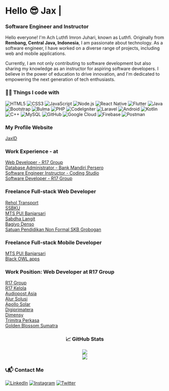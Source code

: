 <h1>Hello 😎 Jax | </h1>
<h3>Software Engineer and Instructor</h3>
<p>Hello everyone! I'm Ach Luthfi Imron Juhari, known as Luthfi. Originally from <b>Rembang, Central Java, Indonesia</b>, I am passionate about technology. As a software engineer, I have worked on a diverse range of projects, including web and mobile applications.</p>
<p>Currently, I am not only contributing to software development but also sharing my knowledge as an instructor for aspiring software developers. I believe in the power of education to drive innovation, and I'm dedicated to empowering the next generation of tech enthusiasts.</p>

<h3>👨‍💻 Things I code with</h3>
<p>
  <img alt="HTML5" src="https://img.shields.io/badge/html5-%23E34F26.svg?style=flat&logo=html5&logoColor=white"/>
  <img alt="CSS3" src="https://img.shields.io/badge/css3-%231572B6.svg?style=flat&logo=css3&logoColor=white"/>
  <img alt="JavaScript" src="https://img.shields.io/badge/javascript-%23323330.svg?style=flat&logo=javascript&logoColor=%23F7DF1E"/>
  <img alt="Node.js" src="https://img.shields.io/badge/Node.js-339933.svg?style=flat&logo=node.js&logoColor=white"/>
  <img alt="React Native" src="https://img.shields.io/badge/React_Native-%2320232a.svg?style=flat&logo=react&logoColor=%2361DAFB"/>
  <img alt="Flutter" src="https://img.shields.io/badge/Flutter-%2302569B.svg?style=flat&logo=flutter&logoColor=white"/>
  <img alt="Java" src="https://img.shields.io/badge/Java-ED8B00.svg?style=flat&logo=java&logoColor=white"/>
  <img alt="Bootstrap" src="https://img.shields.io/badge/bootstrap-%23563D7C.svg?style=flat&logo=bootstrap&logoColor=white"/>
  <img alt="Bulma" src="https://img.shields.io/badge/bulma-777BB4.svg?style=flat&logo=bulma&logoColor=white"/>
  <img alt="PHP" src="https://img.shields.io/badge/PHP-777BB4.svg?style=flat&logo=php&logoColor=white"/>
  <img alt="CodeIgniter" src="https://img.shields.io/badge/codeigniter-777BB4.svg?style=flat&logo=codeigniter&logoColor=orange"/>
  <img alt="Laravel" src="https://img.shields.io/badge/laravel-%2300599C.svg?style=flat&logo=laravel&logoColor=red"/>
  <img alt="Android" src="https://img.shields.io/badge/Android-3DDC84.svg?style=flat&logo=android&logoColor=white"/>
  <img alt="Kotlin" src="https://img.shields.io/badge/Kotlin-0095D5.svg?style=flat&logo=kotlin&logoColor=white"/>
  <img alt="C++" src="https://img.shields.io/badge/c++-%2300599C.svg?style=flat&logo=c%2B%2B&logoColor=white"/>
  <img alt="MySQL" src="https://img.shields.io/badge/mysql-%2300f.svg?style=flat&logo=mysql&logoColor=white"/>
  <img alt="GitHub" src="https://img.shields.io/badge/github-%23121011.svg?style=flat&logo=github&logoColor=white"/>
  <img alt="Google Cloud" src="https://img.shields.io/badge/GoogleCloud-%234285F4.svg?style=flat&logo=google-cloud&logoColor=yellow"/>
  <img alt="Firebase" src="https://img.shields.io/badge/firebase-%23039BE5.svg?style=flat&logo=firebase"/>
  <img alt="Postman" src="https://img.shields.io/badge/Postman-FF6C37?style=flat&logo=postman&logoColor=white"/>
</p>

<h3>My Profile Website</h3>
<a href="https://jaxid.my.id" target="_blank">JaxID</a>

<h3>Work Experience - at</h3>
<a href="https://r17group.id/" target="_blank"> Web Developer - R17 Group</a><br>
<a href="https://bankmandiri.co.id/" target="_blank"> Database Administrator - Bank Mandiri Persero</a><br>
<a href="https://codingstudio.id/" target="_blank"> Software Engineer Instructor - Coding Studio</a><br>
<a href="https://r17group.id/" target="_blank"> Software Developer - R17 Group</a><br>

<h3>Freelance Full-stack Web Developer</h3>
<a href="https://reholtransport.com/" target="_blank">Rehol Transport</a><br>
<a href="https://ssbku.com/" target="_blank">SSBKU</a><br>
<a href="https://www.e-tugasmtspui.my.id" target="_blank">MTS PUI Banjarsari</a><br>
<a href="https://sabdhalangit.com/" target="_blank">Sabdha Langit</a><br>
<a href="https://bagiyodensoacmobil.com/" target="_blank">Bagiyo Denso</a><br>
<a href="https://spnfskbgrobogan.id/" target="_blank">Satuan Pendidikan Non Formal SKB Grobogan</a><br>

<h3>Freelance Full-stack Mobile Developer</h3>
<a href="https://www.e-tugasmtspui.my.id" target="_blank">MTS PUI Banjarsari</a><br>
<a href="https://play.google.com/store/apps/details?id=blackowl.id" target="_blank">Black OWL apps</a><br>

<h3>Work Position: Web Developer at R17 Group</h3>
<a href="https://r17group.id/" target="_blank">R17 Group</a><br>
<a href="https://r17.co.id/" target="_blank">R17 Kelola</a><br>
<a href="https://audiopostasia.com/" target="_blank">Audiopost Asia</a><br>
<a href="https://alursolusi.com/" target="_blank">Alur Solusi</a><br>
<a href="https://apollosolar.co.id/" target="_blank">Apollo Solar</a><br>
<a href="https://digiprimatera.co.id/" target="_blank">Digiprimatera</a><br>
<a href="https://dimensy.id/" target="_blank">Dimensy</a><br>
<a href="https://trimitra-perkasa.com/" target="_blank">Trimitra Perkasa</a><br>
<a href="https://goldenblossomsumatra.co.id/" target="_blank">Golden Blossom Sumatra</a><br>

<h3 align="center">📈 GitHub Stats</h3>
<p align="center">
  <img src="https://github-readme-streak-stats.herokuapp.com/?user=LuthfiAjax&theme=monokai&langs_count=12"/><br>
  <img src="https://github-readme-stats.vercel.app/api/top-langs/?username=LuthfiAjax&layout=compact&theme=monokai&langs_count=12"/><br />
</p>

<h3>📞📬 Contact Me</h3>
<p>
  <a href="https://www.linkedin.com/in/ach-luthfi-imron-juhari-567408242/"><img alt="LinkedIn" src="https://img.shields.io/badge/linkedin-%230077B5.svg?style=for-the-badge&logo=linkedin&logoColor=white"/></a>
  <a href="https://www.instagram.com/luthfi.imron/"><img alt="Instagram" src="https://img.shields.io/badge/instagram-%23E4405F.svg?style=for-the-badge&logo=Instagram&logoColor=white"/></a>
  <a href="https://twitter.com/se_sambat"><img alt="Twitter" src="https://img.shields.io/badge/twitter-%230077B5.svg?style=for-the-badge&logo=Twitter&logoColor=white"/></a>
</p>
